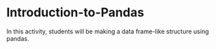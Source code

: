 # Introduction-to-Pandas
In this activity, students will be making a data frame-like structure using pandas.
